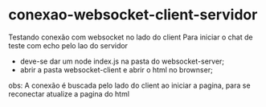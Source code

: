 # conexao-websocket-client-servidor
Testando conexão com websocket no lado do client
Para iniciar o chat de teste com echo pelo lao do servidor 
 - deve-se dar um node index.js na pasta do websocket-server;
 - abrir a pasta websocket-client e abrir o html no brownser;
 
 obs: A conexão é buscada pelo lado do client ao iniciar a pagina, para se reconectar atualize a pagina do html

